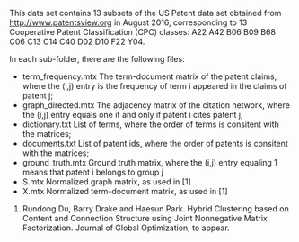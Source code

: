 This data set contains 13 subsets of the US Patent data set obtained from http://www.patentsview.org in August 2016, corresponding to 13 Cooperative Patent Classification (CPC) classes: A22 A42 B06 B09 B68 C06 C13 C14 C40 D02 D10 F22 Y04.

In each sub-folder, there are the following files:

* term_frequency.mtx     The term-document matrix of the patent claims, where the (i,j) entry is the frequency of term i appeared in the claims of patent j;
* graph_directed.mtx     The adjacency matrix of the citation network, where the (i,j) entry equals one if and only if patent i cites patent j;
* dictionary.txt     List of terms, where the order of terms is consitent with the matrices;
* documents.txt     List of patent ids, where the order of patents is consitent with the matrices;
* ground_truth.mtx     Ground truth matrix, where the (i,j) entry equaling 
1 means that patent i belongs to group j
* S.mtx     Normalized graph matrix, as used in [1]
* X.mtx     Normalized term-document matrix, as used in [1]

1. Rundong Du, Barry Drake and Haesun Park. Hybrid Clustering based on Content and Connection Structure using Joint Nonnegative Matrix Factorization. Journal of Global Optimization, to appear.
